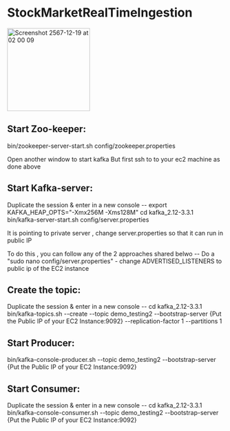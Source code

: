 # StockMarketRealTimeIngestion
<img width="192" alt="Screenshot 2567-12-19 at 02 00 09" src="https://github.com/user-attachments/assets/a3d97ef3-f3ec-4ea6-be5d-ff6caf2124b3" />


## Start Zoo-keeper:

bin/zookeeper-server-start.sh config/zookeeper.properties

Open another window to start kafka
But first ssh to to your ec2 machine as done above

## Start Kafka-server:

Duplicate the session & enter in a new console --
export KAFKA_HEAP_OPTS="-Xmx256M -Xms128M"
cd kafka_2.12-3.3.1
bin/kafka-server-start.sh config/server.properties

It is pointing to private server , change server.properties so that it can run in public IP

To do this , you can follow any of the 2 approaches shared belwo --
Do a "sudo nano config/server.properties" - change ADVERTISED_LISTENERS to public ip of the EC2 instance

## Create the topic:

Duplicate the session & enter in a new console --
cd kafka_2.12-3.3.1
bin/kafka-topics.sh --create --topic demo_testing2 --bootstrap-server {Put the Public IP of your EC2 Instance:9092} --replication-factor 1 --partitions 1

## Start Producer:

bin/kafka-console-producer.sh --topic demo_testing2 --bootstrap-server {Put the Public IP of your EC2 Instance:9092}

## Start Consumer:

Duplicate the session & enter in a new console --
cd kafka_2.12-3.3.1
bin/kafka-console-consumer.sh --topic demo_testing2 --bootstrap-server {Put the Public IP of your EC2 Instance:9092}
